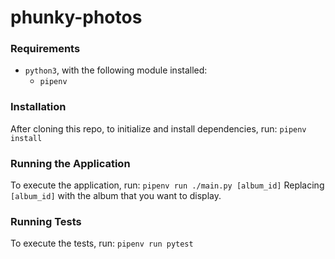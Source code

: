 # phunky-photos

### Requirements

- `python3`, with the following module installed:
  - `pipenv`
  
### Installation

After cloning this repo, to initialize and install dependencies, run: `pipenv install`

### Running the Application

To execute the application, run: `pipenv run ./main.py [album_id]`
Replacing `[album_id]` with the album that you want to display.

### Running Tests

To execute the tests, run: `pipenv run pytest`